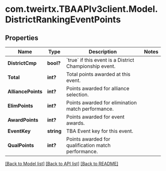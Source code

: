 
# com.tweirtx.TBAAPIv3client.Model.DistrictRankingEventPoints

## Properties

Name | Type | Description | Notes
------------ | ------------- | ------------- | -------------
**DistrictCmp** | **bool?** | &#x60;true&#x60; if this event is a District Championship event. | 
**Total** | **int?** | Total points awarded at this event. | 
**AlliancePoints** | **int?** | Points awarded for alliance selection. | 
**ElimPoints** | **int?** | Points awarded for elimination match performance. | 
**AwardPoints** | **int?** | Points awarded for event awards. | 
**EventKey** | **string** | TBA Event key for this event. | 
**QualPoints** | **int?** | Points awarded for qualification match performance. | 

[[Back to Model list]](../README.md#documentation-for-models)
[[Back to API list]](../README.md#documentation-for-api-endpoints)
[[Back to README]](../README.md)

